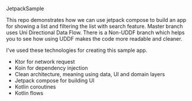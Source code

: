JetpackSample

This repo demonstrates how we can use jetpack compose to build an app for showing a list and filtering the list with search feature.
Master branch uses Uni Directional Data Flow. There is a Non-UDDF branch which helps you to see how using UDDF makes the code more readable and cleaner.

I've used these technologies for creating this sample app.

- Ktor for network request
- Koin for dependency injection
- Clean architecture, meaning using data, UI and domain layers
- Jetpack compose for building UI
- Kotlin coroutines
- Kotlin flows